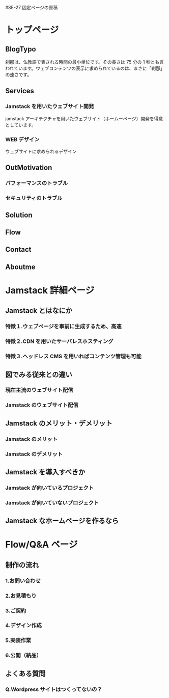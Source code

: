 #SE-27 固定ページの原稿

# トップページ

## BlogTypo

刹那は、仏教語で表される時間の最小単位です。その長さは 75 分の 1 秒とも言われています。ウェブコンテンツの表示に求められているのは、まさに「刹那」の速さです。

## Services

### Jamstack を用いたウェブサイト開発

jamstack アーキテクチャを用いたウェブサイト（ホームーページ）開発を得意としています。

### WEB デザイン

ウェブサイトに求められるデザイン

## OutMotivation

### パフォーマンスのトラブル

### セキュリティのトラブル

## Solution

## Flow

## Contact

## Aboutme

# Jamstack 詳細ページ

## Jamstack とはなにか

### 特徴１.ウェブページを事前に生成するため、高速

### 特徴２.CDN を用いたサーバレスホスティング

### 特徴３.ヘッドレス CMS を用いればコンテンツ管理も可能

## 図でみる従来との違い

### 現在主流のウェブサイト配信

### Jamstack のウェブサイト配信

## Jamstack のメリット・デメリット

### Jamstack のメリット

### Jamstack のデメリット

## Jamstack を導入すべきか

### Jamstack が向いているプロジェクト

### Jamstack が向いていないプロジェクト

## Jamstack なホームページを作るなら

# Flow/Q&A ページ

## 制作の流れ

### 1.お問い合わせ

### 2.お見積もり

### 3.ご契約

### 4.デザイン作成

### 5.実装作業

### 6.公開（納品）

## よくある質問

### Q.Wordpress サイトはつくってないの？
